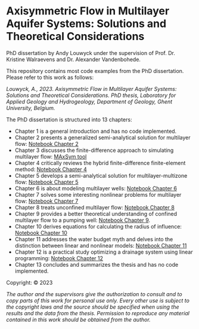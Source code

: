 # Axisymmetric Flow in Multilayer Aquifer Systems: Solutions and Theoretical Considerations
PhD dissertation by Andy Louwyck under the supervision of Prof. Dr. Kristine Walraevens and Dr. Alexander Vandenbohede.

This repository contains most code examples from the PhD dissertation. Please refer to this work as follows:

*Louwyck, A., 2023. Axisymmetric Flow in Multilayer Aquifer Systems: Solutions and Theoretical Considerations. 
PhD thesis, Laboratory for Applied Geology and Hydrogeology, Department of Geology, Ghent University, Belgium.*


The PhD dissertation is structured into 13 chapters:

* Chapter 1 is a general introduction and has no code implemented.
* Chapter 2 presents a generalized semi-analytical solution for multilayer flow: [Notebook Chapter 2](https://github.com/alouwyck/PhD/blob/main/chapter2_generalized_semi_analytical_solution.ipynb)
* Chapter 3 discusses the finite-difference approach to simulating multilayer flow: [MAxSym tool](https://github.com/alouwyck/MAxSym)
* Chapter 4 critically reviews the hybrid finite-difference finite-element method: [Notebook Chapter 4](https://github.com/alouwyck/PhD/blob/main/chapter4_critical_review_AS2D.ipynb)
* Chapter 5 develops a semi-analytical solution for multilayer-multizone flow: [Notebook Chapter 5](https://github.com/alouwyck/PhD/blob/main/chapter5_multilayer_multizone_flow.ipynb)
* Chapter 6 is about modeling multilayer wells: [Notebook Chapter 6](https://github.com/alouwyck/PhD/blob/main/chapter6_multilayer_wells.ipynb)
* Chapter 7 solves some interesting nonlinear problems for multilayer flow: [Notebook Chapter 7](https://github.com/alouwyck/PhD/blob/main/chapter7_two_zone_multiaquifer_systems.ipynb)
* Chapter 8 treats unconfined multilayer flow: [Notebook Chapter 8](https://github.com/alouwyck/PhD/blob/main/chapter7_two_zone_multiaquifer_systems.ipynb)
* Chapter 9 provides a better theoretical understanding of confined multilayer flow to a pumping well: [Notebook Chapter 9](https://github.com/alouwyck/PhD/blob/main/chapter9_understanding_radial_flow.ipynb).
* Chapter 10 derives equations for calculating the radius of influence: [Notebook Chapter 10](https://github.com/alouwyck/PhD/blob/main/chapter10_radius_of_influence_myth.ipynb)
* Chapter 11 addresses the water budget myth and delves into the distinction between linear and nonlinear models: [Notebook Chapter 11](https://github.com/alouwyck/PhD/blob/main/chapter11_water_budget_myth.ipynb)
* Chapter 12 is a practical study optimizing a drainage system using linear programming: [Notebook Chapter 12](https://github.com/alouwyck/PhD/blob/main/chapter12_linear_programming.ipynb)
* Chapter 13 concludes and summarizes the thesis and has no code implemented.


Copyright: © 2023

*The author and the supervisors give the authorization to consult and to copy parts of this work for personal use only. Every other use is subject to the copyright laws and the source should be specified when using the results and the data from the thesis. Permission to reproduce any material contained in this work should be obtained from the author.*

